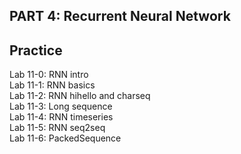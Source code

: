 ## PART 4: Recurrent Neural Network

## Practice
Lab 11-0: RNN intro  
Lab 11-1: RNN basics  
Lab 11-2: RNN hihello and charseq  
Lab 11-3: Long sequence  
Lab 11-4: RNN timeseries  
Lab 11-5: RNN seq2seq  
Lab 11-6: PackedSequence  